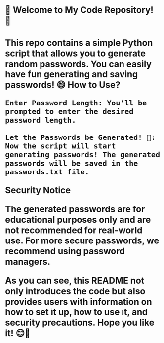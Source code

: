 <h1>🌈 Welcome to My Code Repository! 🌟<h1/>


This repo contains a simple Python script that allows you to generate random passwords. You can easily have fun generating and saving passwords! 😄
How to Use?

    Enter Password Length: You'll be prompted to enter the desired password length.

    Let the Passwords be Generated! 🚀: Now the script will start generating passwords! The generated passwords will be saved in the passwords.txt file.

Security Notice

The generated passwords are for educational purposes only and are not recommended for real-world use. For more secure passwords, we recommend using password managers.

As you can see, this README not only introduces the code but also provides users with information on how to set it up, how to use it, and security precautions. Hope you like it! 😊🎉
